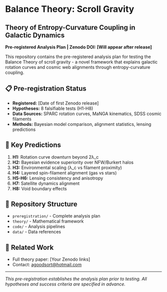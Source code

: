 # Balance Theory: Scroll Gravity

## Theory of Entropy-Curvature Coupling in Galactic Dynamics

**Pre-registered Analysis Plan | Zenodo DOI: [Will appear after release]**

This repository contains the pre-registered analysis plan for testing the Balance Theory of scroll gravity - a novel framework that explains galactic rotation curves and cosmic web alignments through entropy-curvature coupling.

## 📋 Pre-registration Status
- **Registered:** [Date of first Zenodo release]
- **Hypotheses:** 8 falsifiable tests (H1-H8)
- **Data Sources:** SPARC rotation curves, MaNGA kinematics, SDSS cosmic filaments
- **Methods:** Bayesian model comparison, alignment statistics, lensing predictions

## 🎯 Key Predictions
1. **H1:** Rotation curve downturn beyond 2λ_c
2. **H2:** Bayesian evidence superiority over NFW/Burkert halos
3. **H3:** Environmental scaling (λ_c vs filament proximity)
4. **H4:** Layered spin-filament alignment (gas vs stars)
5. **H5-H6:** Lensing consistency and anisotropy
6. **H7:** Satellite dynamics alignment
7. **H8:** Void boundary effects

## 📁 Repository Structure
- `preregistration/` - Complete analysis plan
- `theory/` - Mathematical framework
- `code/` - Analysis pipelines
- `data/` - Data references

## 🔗 Related Work
- Full theory paper: [Your Zenodo links]
- Contact: agoodsort@hotmail.com

---
*This pre-registration establishes the analysis plan prior to testing. All hypotheses and success criteria are specified in advance.*
